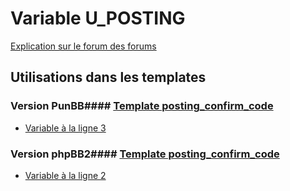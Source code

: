 # Variable U_POSTING
[Explication sur le forum des forums](http://forum.forumactif.com/t294113-listing-des-variables#U_POSTING)
## Utilisations dans les templates
### Version PunBB#### [Template posting_confirm_code](punbb/posting_confirm_code.md)
* [Variable à la ligne 3](../punbb/posting_confirm_code.tpl#L3)
### Version phpBB2#### [Template posting_confirm_code](subsilver/posting_confirm_code.md)
* [Variable à la ligne 2](../subsilver/posting_confirm_code.tpl#L2)
